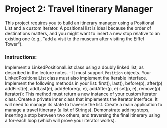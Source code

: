 # Project 2: Travel Itinerary Manager

This project requires you to build an itinerary manager using a Positional List and a custom Iterator. A positional list is ideal because the order of destinations matters, and you might want to insert a new stop relative to an existing one (e.g., "add a visit to the museum after visiting the Eiffel Tower").

### Instructions:

Implement a LinkedPositionalList class using a doubly linked list, as described in the lecture notes. - It must support `Position` objects.
Your LinkedPositionalList class must also implement the Iterable interface.
Implement the following methods in your list:
first(), last(), before(p), after(p)
addFirst(e), addLast(e), addBefore(p, e), addAfter(p, e)
set(p, e), remove(p)
iterator(): This method must return a new instance of your custom iterator class.
Create a private inner class that implements the Iterator interface. It will need to manage its state to traverse the list.
Create a main application to manage a travel itinerary (a list of Strings). Demonstrate adding stops, inserting a stop between two others, and traversing the final itinerary using a for-each loop (which will prove your iterator works).